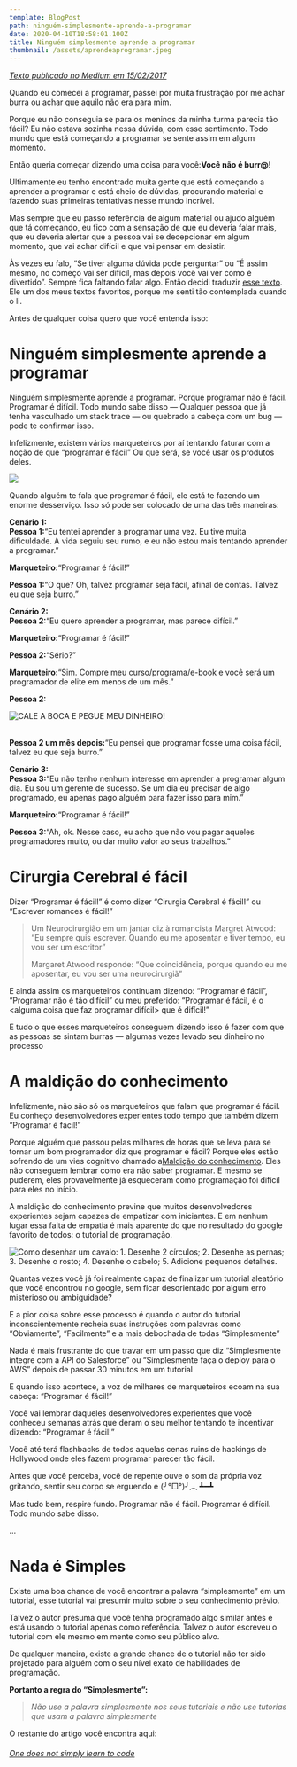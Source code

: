 ```yaml
---
template: BlogPost
path: ninguém-simplesmente-aprende-a-programar
date: 2020-04-10T18:58:01.100Z
title: Ninguém simplesmente aprende a programar
thumbnail: /assets/aprendeaprogramar.jpeg
---
```

[*Texto publicado no Medium em 15/02/2017* ](https://medium.com/pyladies-teresina/ningu%C3%A9m-simplesmente-aprende-a-programar-e5c41e890368)

Quando eu comecei a programar, passei por muita frustração por me achar burra ou achar que aquilo não era para mim.

Porque eu não conseguia se para os meninos da minha turma parecia tão fácil? Eu não estava sozinha nessa dúvida, com esse sentimento. Todo mundo que está começando a programar se sente assim em algum momento.

Então queria começar dizendo uma coisa para você:**Você não é burr@**!

Ultimamente eu tenho encontrado muita gente que está começando a aprender a programar e está cheio de dúvidas, procurando material e fazendo suas primeiras tentativas nesse mundo incrível.

Mas sempre que eu passo referência de algum material ou ajudo alguém que tá começando, eu fico com a sensação de que eu deveria falar mais, que eu deveria alertar que a pessoa vai se decepcionar em algum momento, que vai achar difícil e que vai pensar em desistir.

Às vezes eu falo, “Se tiver alguma dúvida pode perguntar” ou “É assim mesmo, no começo vai ser difícil, mas depois você vai ver como é divertido”. Sempre fica faltando falar algo. Então decidi traduzir [esse texto](https://medium.freecodecamp.com/one-does-not-simply-learn-to-code-f25bacdc5b62#.yn5qmpo8z). Ele um dos meus textos favoritos, porque me senti tão contemplada quando o li.

Antes de qualquer coisa quero que você entenda isso:

# **Ninguém simplesmente aprende a programar**

Ninguém simplesmente aprende a programar. Porque programar não é fácil. Programar é difícil. Todo mundo sabe disso — Qualquer pessoa que já tenha vasculhado um stack trace — ou quebrado a cabeça com um bug — pode te confirmar isso.

Infelizmente, existem vários marqueteiros por aí tentando faturar com a noção de que “programar é fácil” Ou que será, se você usar os produtos deles.

![](/assets/screen-shot-2020-04-11-at-09.18.53.png)

Quando alguém te fala que programar é fácil, ele está te fazendo um enorme desserviço. Isso só pode ser colocado de uma das três maneiras:

**Cenário 1:\
Pessoa 1:**“Eu tentei aprender a programar uma vez. Eu tive muita dificuldade. A vida seguiu seu rumo, e eu não estou mais tentando aprender a programar.”

**Marqueteiro:**“Programar é fácil!”

**Pessoa 1:**“O que? Oh, talvez programar seja fácil, afinal de contas. Talvez eu que seja burro.”

**Cenário 2:\
Pessoa 2:**“Eu quero aprender a programar, mas parece difícil.”

**Marqueteiro:**“Programar é fácil!”

**Pessoa 2:**“Sério?”

**Marqueteiro:**“Sim. Compre meu curso/programa/e-book e você será um programador de elite em menos de um mês.”

**Pessoa 2:**

![CALE A BOCA E PEGUE MEU DINHEIRO!](/assets/1_pj1zqikethbwsvuxhe1qsg.jpeg)

\
**Pessoa 2 um mês depois:**“Eu pensei que programar fosse uma coisa fácil, talvez eu que seja burro.”

**Cenário 3:\
Pessoa 3:**“Eu não tenho nenhum interesse em aprender a programar algum dia. Eu sou um gerente de sucesso. Se um dia eu precisar de algo programado, eu apenas pago alguém para fazer isso para mim.”

**Marqueteiro:**“Programar é fácil!”

**Pessoa 3:**“Ah, ok. Nesse caso, eu acho que não vou pagar aqueles programadores muito, ou dar muito valor ao seus trabalhos.”

# **Cirurgia Cerebral é fácil**

Dizer “Programar é fácil!” é como dizer “Cirurgia Cerebral é fácil!” ou “Escrever romances é fácil!”

> Um Neurocirurgião em um jantar diz à romancista Margret Atwood: “Eu sempre quis escrever. Quando eu me aposentar e tiver tempo, eu vou ser um escritor”
>
> Margaret Atwood responde: “Que coincidência, porque quando eu me aposentar, eu vou ser uma neurocirurgiã”

E ainda assim os marqueteiros continuam dizendo: “Programar é fácil”, “Programar não é tão difícil” ou meu preferido: “Programar é fácil, é o <alguma coisa que faz programar difícil> que é difícil!”

E tudo o que esses marqueteiros conseguem dizendo isso é fazer com que as pessoas se sintam burras — algumas vezes levado seu dinheiro no processo

# **A maldição do conhecimento**

Infelizmente, não são só os marqueteiros que falam que programar é fácil. Eu conheço desenvolvedores experientes todo tempo que também dizem “Programar é fácil!”

Porque alguém que passou pelas milhares de horas que se leva para se tornar um bom programador diz que programar é fácil? Porque eles estão sofrendo de um vies cognitivo chamado a[Maldição do conhecimento](https://en.wikipedia.org/wiki/Curse_of_knowledge). Eles não conseguem lembrar como era não saber programar. E mesmo se puderem, eles provavelmente já esqueceram como programação foi difícil para eles no início.

A maldição do conhecimento previne que muitos desenvolvedores experientes sejam capazes de empatizar com iniciantes. E em nenhum lugar essa falta de empatia é mais aparente do que no resultado do google favorito de todos: o tutorial de programação.

![Como desenhar um cavalo: 1. Desenhe 2 círculos; 2. Desenhe as pernas; 3. Desenhe o rosto; 4. Desenhe o cabelo; 5. Adicione pequenos detalhes.](/assets/ccpgya-uiaa8uar.jpeg "Como desenhar um cavalo: 1. Desenhe 2 círculos; 2. Desenhe as pernas; 3. Desenhe o rosto; 4. Desenhe o cabelo; 5. Adicione pequenos detalhes.")

Quantas vezes você já foi realmente capaz de finalizar um tutorial aleatório que você encontrou no google, sem ficar desorientado por algum erro misterioso ou ambiguidade?

E a pior coisa sobre esse processo é quando o autor do tutorial inconscientemente recheia suas instruções com palavras como “Obviamente”, “Facilmente” e a mais debochada de todas “Simplesmente”

Nada é mais frustrante do que travar em um passo que diz “Simplesmente integre com a API do Salesforce” ou “Simplesmente faça o deploy para o AWS” depois de passar 30 minutos em um tutorial

E quando isso acontece, a voz de milhares de marqueteiros ecoam na sua cabeça: “Programar é fácil!”

Você vai lembrar daqueles desenvolvedores experientes que você conheceu semanas atrás que deram o seu melhor tentando te incentivar dizendo: “Programar é fácil!”

Você até terá flashbacks de todos aquelas cenas ruins de hackings de Hollywood onde eles fazem programar parecer tão fácil.

Antes que você perceba, você de repente ouve o som da própria voz gritando, sentir seu corpo se erguendo e (╯°□°)╯︵ ┻━┻

Mas tudo bem, respire fundo. Programar não é fácil. Programar é difícil. Todo mundo sabe disso.

…

# **Nada é Simples**

Existe uma boa chance de você encontrar a palavra “simplesmente” em um tutorial, esse tutorial vai presumir muito sobre o seu conhecimento prévio.

Talvez o autor presuma que você tenha programado algo similar antes e está usando o tutorial apenas como referência. Talvez o autor escreveu o tutorial com ele mesmo em mente como seu público alvo.

De qualquer maneira, existe a grande chance de o tutorial não ter sido projetado para alguém com o seu nível exato de habilidades de programação.

**Portanto a regra do “Simplesmente”:**

> *Não use a palavra simplesmente nos seus tutoriais e não use tutorias que usam a palavra simplesmente*

O restante do artigo você encontra aqui:[](https://medium.freecodecamp.com/one-does-not-simply-learn-to-code-f25bacdc5b62)

###### [One does not simply learn to code](https://medium.freecodecamp.com/one-does-not-simply-learn-to-code-f25bacdc5b62)

[](https://medium.freecodecamp.com/one-does-not-simply-learn-to-code-f25bacdc5b62)